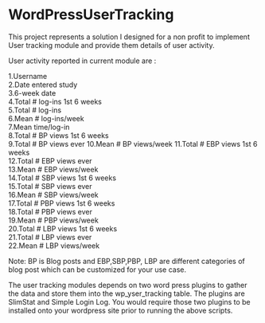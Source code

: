 # WordPressUserTracking
This project represents a solution I designed for a non profit to implement User tracking module and provide them details of user activity.

User activity reported in current module are :

1.Username 	
2.Date entered study	
3.6-week date	
4.Total # log-ins 1st 6 weeks	
5.Total # log-ins	
6.Mean # log-ins/week	
7.Mean time/log-in	
8.Total # BP views 1st 6 weeks	
9.Total # BP views ever	
10.Mean # BP views/week	
11.Total # EBP views 1st 6 weeks	
12.Total # EBP views ever	
13.Mean # EBP views/week	
14.Total # SBP views 1st 6 weeks	
15.Total # SBP views ever	
16.Mean # SBP views/week	
17.Total # PBP views 1st 6 weeks	
18.Total # PBP views ever	
19.Mean # PBP views/week	
20.Total # LBP views 1st 6 weeks	
21.Total # LBP views ever	
22.Mean # LBP views/week

Note: BP is Blog posts and EBP,SBP,PBP, LBP are different categories of blog post which can be customized for your use case.

The user tracking modules depends on two word press plugins to gather the data and store them into the wp_yser_tracking table. 
The plugins are SlimStat and Simple Login Log.
You would require those two plugins to be installed onto your wordpress site prior to running the above scripts.
